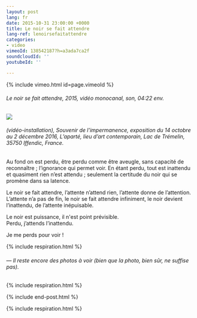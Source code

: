```yaml
---
layout: post
lang: fr
date: 2015-10-31 23:00:00 +0000
title: Le noir se fait attendre
lang-ref: lenoirsefaitattendre
categories:
- video
vimeoId: 138542187?h=a3ada7ca2f
soundcloudId: ''
youtubeId: ''

---
```


{% include vimeo.html id=page.vimeoId %}

###### _Le noir se fait attendre_, 2015, vidéo monocanal, son, 04:22 env.

![](/mepierdoparaver/imgs/lnsfa-expo-2-up.jpg)

###### (vidéo-installation), _Souvenir de l'impermanence_, exposition du 14 octobre au 2 décembre 2016, L’aparté, lieu d’art contemporain, Lac de Trémelin, 35750 Iffendic, France.

Au fond on est perdu, être perdu comme être aveugle, sans capacité de reconnaître ; l’ignorance qui permet voir. En étant perdu, tout est inattendu et quasiment rien n’est attendu ; seulement la certitude du noir qui se promène dans sa latence.

Le noir se fait attendre, l’attente n’attend rien, l’attente donne de l’attention. L’attente n’a pas de fin, le noir se fait attendre infiniment, le noir devient l’inattendu, de l’attente inépuisable.

Le noir est puissance, il n'est point prévisible.  
Perdu, j’attends l’inattendu.

Je me perds pour voir !

{% include respiration.html %}

###### _— Il reste encore des photos à voir (bien que la photo, bien sûr, ne suffise pas)._

{% include respiration.html %}

{% include end-post.html %}

{% include respiration.html %}